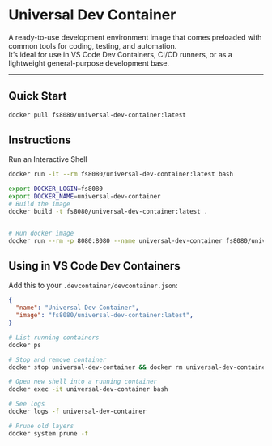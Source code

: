 

# Universal Dev Container

A ready-to-use development environment image that comes preloaded with common tools for coding, testing, and automation.  
It’s ideal for use in VS Code Dev Containers, CI/CD runners, or as a lightweight general-purpose development base.

---

## Quick Start

```bash
docker pull fs8080/universal-dev-container:latest

```

## Instructions


Run an Interactive Shell

```bash
docker run -it --rm fs8080/universal-dev-container:latest bash
```


```bash
export DOCKER_LOGIN=fs8080
export DOCKER_NAME=universal-dev-container
# Build the image
docker build -t fs8080/universal-dev-container:latest .


# Run docker image
docker run --rm -p 8080:8080 --name universal-dev-container fs8080/universal-dev-container:latest

```



## Using in VS Code Dev Containers

Add this to your `.devcontainer/devcontainer.json`:

```json
{
  "name": "Universal Dev Container",
  "image": "fs8080/universal-dev-container:latest",
}
```


```bash
# List running containers
docker ps

# Stop and remove container
docker stop universal-dev-container && docker rm universal-dev-container

# Open new shell into a running container
docker exec -it universal-dev-container bash

# See logs
docker logs -f universal-dev-container

# Prune old layers
docker system prune -f
```




